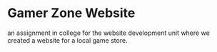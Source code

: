 # Gamer Zone Website
 an assignment in college for the website development unit where we created a website for a local game store.
